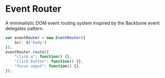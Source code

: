 Event Router
===========

A minimalistic DOM event routing system inspired by the Backbone event delegates pattern.

```js
var eventRouter = new EventRouter({
    $el: $('body')
});
eventRouter.route({
    "click a": function() {},
    "click button": function() {},
    "focus unput": function() {},
});
```

